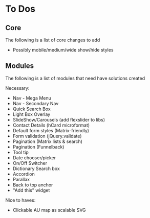 # To Dos

## Core

The following is a list of core changes to add

* Possibly mobile/medium/wide show/hide styles

## Modules

The following is a list of modules that need have solutions created

Necessary:
* Nav - Mega Menu
* Nav - Secondary Nav
* Quick Search Box
* Light Box Overlay
* SlideShow/Carousels (add flexslider to libs)
* Contact Details (hCard microformat)
* Default form styles (Matrix-friendly)
* Form validation (jQuery.validate)
* Pagination (Matrix lists & search)
* Pagination (Funnelback)
* Tool tip
* Date chooser/picker
* On/Off Switcher
* Dictionary Search box
* Accordion
* Parallax
* Back to top anchor
* "Add this" widget

Nice to haves:
* Clickable AU map as scalable SVG
